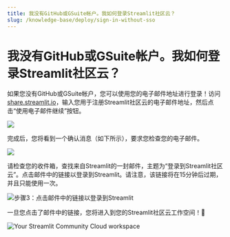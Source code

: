 ```yaml
---
title: 我没有GitHub或GSuite帐户。我如何登录Streamlit社区云？
slug: /knowledge-base/deploy/sign-in-without-sso
---
```


# 我没有GitHub或GSuite帐户。我如何登录Streamlit社区云？

如果您没有GitHub或GSuite帐户，您可以使用您的电子邮件地址进行登录！访问[share.streamlit.io](https://share.streamlit.io)，输入您用于注册Streamlit社区云的电子邮件地址，然后点击“使用电子邮件继续”按钮。

<Image caption="步骤1：输入您的电子邮件地址并点击'使用电子邮件继续'" src="/images/streamlit-community-cloud/email-signin-1.png" />

完成后，您将看到一个确认消息（如下所示），要求您检查您的电子邮件。

<Image caption="步骤2：检查您的收件箱，查找来自Streamlit的电子邮件" src="/images/streamlit-community-cloud/email-signin-2.png" />

请检查您的收件箱，查找来自Streamlit的一封邮件，主题为“登录到Streamlit社区云”。点击邮件中的链接以登录到Streamlit。请注意，该链接将在15分钟后过期，并且只能使用一次。

![步骤3：点击邮件中的链接以登录到Streamlit](/images/streamlit-community-cloud/email-signin-3.png)

一旦您点击了邮件中的链接，您将进入到您的Streamlit社区云工作空间！🎈

![Your Streamlit Community Cloud workspace](/images/streamlit-community-cloud/app-workspace.png)
